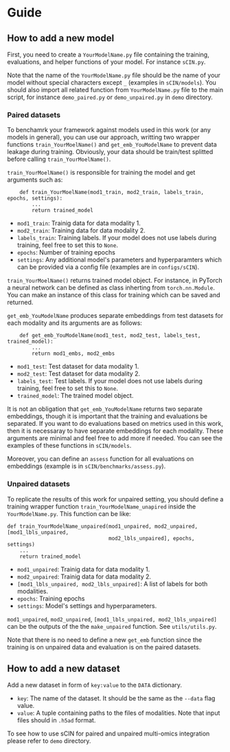 # Guide

## How to add a new model

First, you need to create a `YourModelName.py` file containing the training, evaluations, and helper functions of your model. For instance `sCIN.py`.

Note that the name of the `YourModelName.py` file should be the name of your model without special characters except `_` (examples in `sCIN/models`). You should also import all related function from `YourModelName.py` file to the main script, for instance `demo_paired.py` or `demo_unpaired.py` in `demo` directory.

### Paired datasets

To benchamrk your framework against models used in this work (or any models in general), you can use our approach, writting two wrapper functions `train_YourMoelName()` and `get_emb_YouModelName` to prevent data leakage during training. Obviously, your data should be train/test splitted before calling `train_YourMoelName()`.

`train_YourMoelName()` is responsible for training the model and get arguments such as:
```
    def train_YourMoelName(mod1_train, mod2_train, labels_train, epochs, settings):
        ...
        return trained_model
```
- `mod1_train`: Trainig data for data modality 1.
- `mod2_train`: Training data for data modality 2.
- `labels_train`: Training labels. If your model does not use labels during training, feel free to set this to `None`.
- `epochs`: Number of training epochs
- `settings`: Any additional model's parameters and hyperparamters which can be provided via a config file (examples are in `configs/sCIN`).

`train_YourMoelName()` returns trained model object. For instance, in PyTorch a neural network can be defined as class inherting from `torch.nn.Module`. You can make an instance of this class for training which can be saved and returned.

`get_emb_YouModelName` produces separate embeddings from test datasets for each modality and its arguments are as follows:
```
    def get_emb_YouModelName(mod1_test, mod2_test, labels_test, trained_model):
        ...
        return mod1_embs, mod2_embs
```
- `mod1_test`: Test dataset for data modality 1.
- `mod2_test`: Test dataset for data modality 2.
- `labels_test`: Test labels. If your model does not use labels during training, feel free to set this to `None`.
- `trained_model`: The trained model object.

It is not an obligation that `get_emb_YouModelName` returns two separate embeddings, though it is important that the training and evaluations be separated. If you want to do evaluations based on metrics used in this work, then it is necessaray to have separate embeddings for each modality.
These arguments are minimal and feel free to add more if needed. You can see the examples of these functions in `sCIN/models`.

Moreover, you can define an `assess` function for all evaluations on embeddings (example is in `sCIN/benchmarks/assess.py`).

### Unpaired datasets

To replicate the results of this work for unpaired setting, you should define a training wrapper function `train_YourModelName_unapired` inside the `YourModelName.py`. This function can be like:

```
def train_YourModelName_unpaired(mod1_unpaired, mod2_unpaired, [mod1_lbls_unpaired,
                                 mod2_lbls_unpaired], epochs, settings)
    ...
    return trained_model
```
- `mod1_unpaired`: Trainig data for data modality 1. 
- `mod2_unpaired`: Trainig data for data modality 2.
- `[mod1_lbls_unpaired, mod2_lbls_unpaired]`: A list of labels for both modalities.
- `epochs`: Training epochs
- `settings`: Model's settings and hyperparameters.

`mod1_unpaired`, `mod2_unpaired`, `[mod1_lbls_unpaired, mod2_lbls_unpaired]` can be the outputs of the the `make_unpaired` function. See `utils/utils.py`.

Note that there is no need to define a new `get_emb` function since the training is on unpaired data and evaluation is on the paired datasets.

## How to add a new dataset

Add a new dataset in form of `key:value` to the `DATA` dictionary.

- `key`: The name of the dataset. It should be the same as the `--data` flag value.
- `value`: A tuple containing paths to the files of modalities. Note that input files should in `.h5ad` format. 


To see how to use sCIN for paired and unpaired multi-omics integration please refer to `demo` directory.